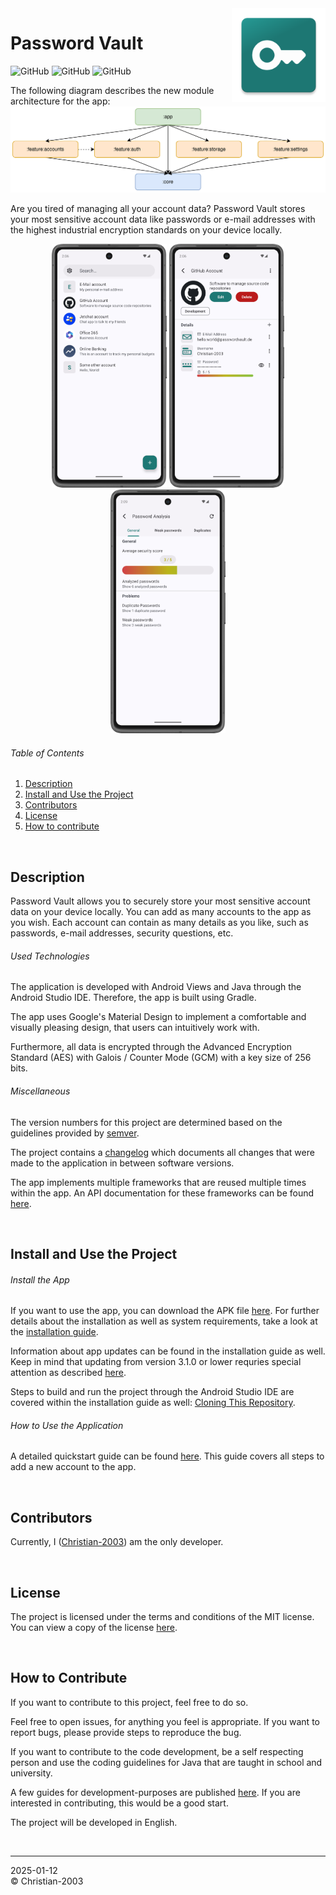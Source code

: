 <img src="docs/img/icon.png" height="150" align="right">

# Password Vault
![GitHub](https://img.shields.io/github/license/Christian-2003/password-vault?color=red)
![GitHub](https://img.shields.io/github/issues/Christian-2003/password-vault?color=purple)
![GitHub](https://img.shields.io/github/repo-size/Christian-2003/password-vault?color=blue)

The following diagram describes the new module architecture for the app:
![Modules](docs/img/development/modules.drawio.svg)

Are you tired of managing all your account data? Password Vault stores your most sensitive account data like passwords or e-mail addresses with the highest industrial encryption standards on your device locally.

<div align="center">
    <img src="docs/img/preview_1.png" height="390">
    <img src="docs/img/preview_2.png" height="390">
    <img src="docs/img/preview_3.png" height="390">
</div>


###### Table of Contents
1. [Description](#description)
2. [Install and Use the Project](#install-and-use-the-project)
3. [Contributors](#contributors)
4. [License](#license)
5. [How to contribute](#how-to-contribute)

<br/>

## Description
Password Vault allows you to securely store your most sensitive account data on your device locally. You can add as many accounts to the app as you wish. Each account can contain as many details as you like, such as passwords, e-mail addresses, security questions, etc.

###### Used Technologies
The application is developed with Android Views and Java through the Android Studio IDE. Therefore, the app is built using Gradle.

The app uses Google's Material Design to implement a comfortable and visually pleasing design, that users can intuitively work with.

Furthermore, all data is encrypted through the Advanced Encryption Standard (AES) with Galois / Counter Mode (GCM) with a key size of 256 bits.

###### Miscellaneous
The version numbers for this project are determined based on the guidelines provided by [semver](https://semver.org/).

The project contains a [changelog](CHANGELOG.md) which documents all changes that were made to the application in between software versions.

The app implements multiple frameworks that are reused multiple times within the app. An API documentation for these frameworks can be found [here](docs/development/api/README.md).

<br/>

## Install and Use the Project

###### Install the App
If you want to use the app, you can download the APK file [here](https://github.com/Christian-2003/password-vault/releases/latest). For further details about the installation as well as system requirements, take a look at the [installation guide](docs/manual/Install%20and%20Run%20the%20App.md).

Information about app updates can be found in the installation guide as well. Keep in mind that updating from version 3.1.0 or lower requries special attention as described [here](docs/manual/Update%20to%20Version%203.2.0.md).

Steps to build and run the project through the Android Studio IDE are covered within the installation guide as well: [Cloning This Repository](docs/manual/Install%20and%20Run%20the%20App.md#cloning-this-repository).

###### How to Use the Application
A detailed quickstart guide can be found [here](docs/manual/Quickstart%20Guide.md). This guide covers all steps to add a new account to the app.

<br/>

## Contributors
Currently, I ([Christian-2003](https://github.com/Christian-2003)) am the only developer.

<br/>

## License
The project is licensed under the terms and conditions of the MIT license. You can view a copy of the license [here](https://github.com/Christian-2003/password-vault/blob/master/LICENSE.txt).

<br/>

## How to Contribute
If you want to contribute to this project, feel free to do so.

Feel free to open issues, for anything you feel is appropriate. If you want to report bugs, please provide steps to reproduce the bug.

If you want to contribute to the code development, be a self respecting person and use the coding guidelines for Java that are taught in school and university.

A few guides for development-purposes are published [here](docs/development/). If you are interested in contributing, this would be a good start.

The project will be developed in English.

<br/>

***
2025-01-12  
&copy; Christian-2003
